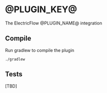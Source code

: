 @PLUGIN_KEY@
============

The ElectricFlow @PLUGIN_NAME@ integration

## Compile ##

Run gradlew to compile the plugin

`./gradlew`

## Tests ##
[TBD]
